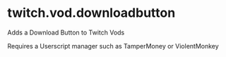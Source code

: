# twitch.vod.downloadbutton
Adds a Download Button to Twitch Vods

Requires a Userscript manager such as TamperMoney or ViolentMonkey
